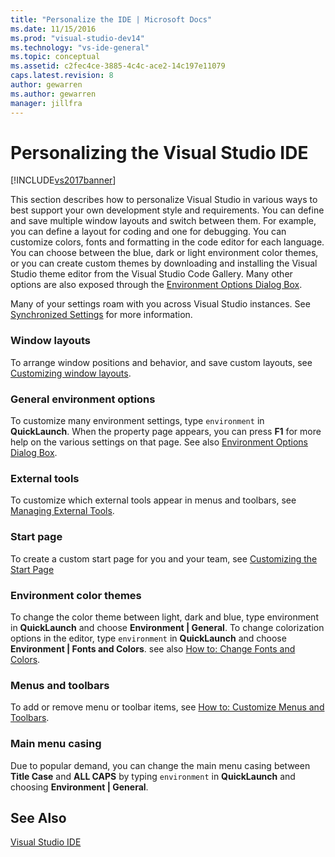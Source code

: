 ```yaml
---
title: "Personalize the IDE | Microsoft Docs"
ms.date: 11/15/2016
ms.prod: "visual-studio-dev14"
ms.technology: "vs-ide-general"
ms.topic: conceptual
ms.assetid: c2fec4ce-3885-4c4c-ace2-14c197e11079
caps.latest.revision: 8
author: gewarren
ms.author: gewarren
manager: jillfra
---
```

# Personalizing the Visual Studio IDE
[!INCLUDE[vs2017banner](../includes/vs2017banner.md)]

This section describes how to personalize Visual Studio in various ways to best support your own development style and requirements. You can define and save multiple window layouts and switch between them. For example, you can define a layout for coding and one for debugging. You can customize colors, fonts and formatting in the code editor for each language. You can choose between the blue, dark or light environment color themes, or you can create custom themes by downloading and installing the Visual Studio theme editor from the Visual Studio Code Gallery. Many other options are also exposed through the [Environment Options Dialog Box](../ide/reference/environment-options-dialog-box.md).

 Many of your settings roam with you across Visual Studio instances. See [Synchronized Settings](../ide/synchronized-settings-in-visual-studio.md) for more information.

### Window layouts
 To arrange window positions and behavior, and save custom layouts, see [Customizing window layouts](../ide/customizing-window-layouts-in-visual-studio.md).

### General environment options
 To customize many environment settings, type `environment` in **QuickLaunch**. When the property page appears, you can press  **F1** for more help on the various settings on that page. See also [Environment Options Dialog Box](../ide/reference/environment-options-dialog-box.md).

### External tools
 To customize which external tools appear in menus and toolbars, see [Managing External Tools](../ide/managing-external-tools.md).

### Start page
 To create a custom start page for you and your team, see [Customizing the Start Page](../ide/customizing-the-start-page-for-visual-studio.md)

### Environment color themes
 To change the color theme between light, dark and blue, type environment in **QuickLaunch** and choose **Environment &#124; General**. To change colorization options in the editor, type `environment` in **QuickLaunch** and choose **Environment &#124; Fonts and Colors**. see also [How to: Change Fonts and Colors](../ide/how-to-change-fonts-and-colors-in-visual-studio.md).

### Menus and toolbars
 To add or remove menu or toolbar items, see [How to: Customize Menus and Toolbars](../ide/how-to-customize-menus-and-toolbars-in-visual-studio.md).

### Main menu casing
 Due to popular demand, you can change the main menu casing between **Title Case** and **ALL CAPS** by typing `environment` in **QuickLaunch** and choosing **Environment &#124; General**.

## See Also
 [Visual Studio IDE](../ide/visual-studio-ide.md)

